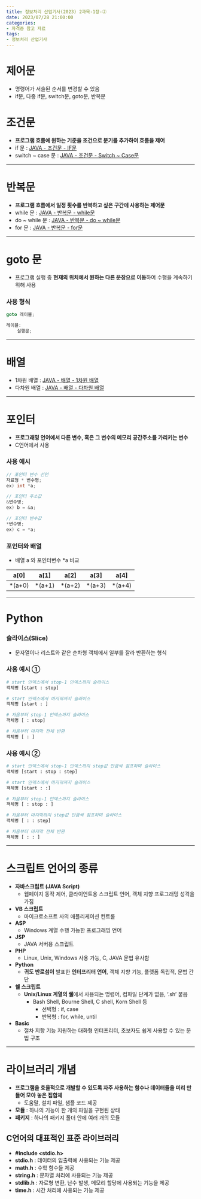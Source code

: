 ```yaml
---
title: 정보처리 산업기사(2023) 2과목-1장-②
date: 2023/07/28 21:00:00
categories:
- 자격증 참고 자료
tags:
- 정보처리 산업기사
---
```


# 제어문

- 명령어가 서술된 순서를 변경할 수 있음
- if문, 다중 if문, switch문, goto문, 반복문

# 조건문

- **프로그램 흐름에 원하는 기준을 조건으로 분기를 추가하여 흐름을 제어**
- if 문 : [JAVA - 조건문 - IF문](https://depra3.github.io/2023/07/12/2023/07/JAVA-%EC%A1%B0%EA%B1%B4%EB%AC%B8-IF%EB%AC%B8/)
- switch ~ case 문 : [JAVA - 조건문 - Switch ~ Case문](https://depra3.github.io/2023/07/14/2023/07/JAVA-%EC%A1%B0%EA%B1%B4%EB%AC%B8-Switch~Case%EB%AC%B8/)
---
# 반복문

- **프로그램 흐름에서 일정 횟수를 반복하고 싶은 구간에 사용하는 제어문**
- while 문 : [JAVA - 반복문 - while문](https://depra3.github.io/2023/07/15/2023/07/JAVA-%EB%B0%98%EB%B3%B5%EB%AC%B8-while%EB%AC%B8/)
- do ~ while 문 : [JAVA - 반복문 - do ~ while문](https://depra3.github.io/2023/07/17/2023/07/JAVA-%EB%B0%98%EB%B3%B5%EB%AC%B8-do~while%EB%AC%B8/)
- for 문 : [JAVA - 반복문 - for문](https://depra3.github.io/2023/07/18/2023/07/JAVA-%EB%B0%98%EB%B3%B5%EB%AC%B8-for%EB%AC%B8/)
---
# goto 문

- 프로그램 실행 중 **현재의 위치에서 원하는 다른 문장으로 이동**하여 수행을 계속하기 위해 사용

### 사용 형식

```java
goto 레이블;

레이블:
	실행문;

```
---
# 배열

- 1차원 배열 : [JAVA - 배열 - 1차원 배열](https://depra3.github.io/2023/07/20/2023/07/JAVA-%EB%B0%B0%EC%97%B4-%E2%91%A0/)
- 다차원 배열 : [JAVA - 배열 - 다차원 배열](https://depra3.github.io/2023/07/24/2023/07/JAVA-%EB%B0%B0%EC%97%B4-%E2%91%A1/)
---
# 포인터

- **프로그래밍 언어에서 다른 변수, 혹은 그 변수의 메모리 공간주소를 가리키는 변수**
- C언어에서 사용

### 사용 예시

```c
// 포인터 변수 선언
자료형 * 변수명;
ex) int *a;

// 포인터 주소값
&변수명;
ex) b = &a;

// 포인터 변수값
*변수명;
ex) c = *a;
```

### 포인터와 배열

- 배열 a 와 포인터변수 *a 비교

| a[0] | a[1] | a[2] | a[3] | a[4] |
| --- | --- | --- | --- | --- |
| *(a+0) | *(a+1) | *(a+2) | *(a+3) | *(a+4) |
---
# Python

### 슬라이스(Slice)

- 문자열이나 리스트와 같은 순차형 객체에서 일부를 잘라 반환하는 형식

### 사용 예시 ①

```python
# start 인덱스에서 stop-1 인덱스까지 슬라이스
객체명 [start : stop]

# start 인덱스에서 마지막까지 슬라이스
객체명 [start : ]

# 처음부터 stop-1 인덱스까지 슬라이스
객체명 [ : stop]

# 처음부터 마지막 전체 반환
객체명 [ : ]
```

### 사용 예시 ②

```python
# start 인덱스에서 stop-1 인덱스까지 step값 만큼씩 점프하며 슬라이스
객체명 [start : stop : step]

# start 인덱스에서 마지막까지 슬라이스
객체명 [start : :]

# 처음부터 stop-1 인덱스까지 슬라이스
객체명 [ : stop : ]

# 처음부터 마지막까지 step값 만큼씩 점프하며 슬라이스
객체명 [ : : step]

# 처음부터 마지막 전체 반환
객체명 [ : : ]
```
---
# 스크립트 언어의 종류

- **자바스크립트 (JAVA Script)**
    - 웹페이지 동작 제어, 클라이언트용 스크립트 언어, 객체 지향 프로그래밍 성격을 가짐
- **VB 스크립트**
    - 마이크로소프트 사의 애플리케이션 컨트롤
- **ASP**
    - Windows 계열 수행 가능한 프로그래밍 언어
- **JSP**
    - JAVA 서버용 스크립트
- **PHP**
    - Linux, Unix, Windows 사용 가능, C, JAVA 문법 유사함
- **Python**
    - **귀도 반로섬이** 발표한 **인터프리터 언어**, 객체 지향 기능, 플랫폼 독립적, 문법 간단
- **쉘 스크립트**
    - **Unix/Linux 계열의 쉘**에서 사용되는 명령어, 컴파일 단계가 없음, ‘.sh’ 붙음
        - Bash Shell, Bourne Shell, C shell, Korn Shell 등
            - 선택형 : if, case
            - 반복형 : for, while, until
- **Basic**
    - 절차 지향 기능 지원하는 대화형 인터프리터, 초보자도 쉽게 사용할 수 있는 문법 구조
---
# **라이브러리 개념**

- **프로그램을 효율적으로 개발할 수 있도록 자주 사용하는 함수나 데이터들을 미리 만들어 모아 놓은 집합체**
    - 도움말, 설치 파일, 샘플 코드 제공
- **모듈** : 하나의 기능이 한 개의 파일을 구현된 상태
- **패키지** : 하나의 패키지 폴더 안에 여러 개의 모듈

## **C언어의 대표적인 표준 라이브러리**

- **#include <stdio.h>**
- **stdio.h** : 데이터의 입출력에 사용되는 기능 제공
- **math.h** : 수학 함수들 제공
- **string.h** : 문자열 처리에 사용되는 기능 제공
- **stdlib.h** : 자료형 변환, 난수 발생, 메모리 할당에 사용되는 기능을 제공
- **time.h** : 시간 처리에 사용되는 기능 제공